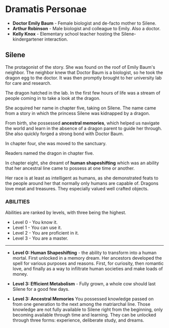 

# **Dramatis Personae**

* **Doctor Emily Baum** - Female biologist and de-facto mother to Silene.
* **Arthur Robinson** - Male biologist and colleague to Emily. Also a doctor.
* **Kelly Knox** - Elementary school teacher hosting the Silene-kindergartener interaction.

## Silene

The protagonist of the story. She was found on the roof of Emily Baum's neighbor. The neighbor knew that Doctor Baum is a biologist, so he took the dragon egg to the doctor. It was then promptly brought to her university lab for care and research.

The dragon hatched in the lab. In the first few hours of life was a stream of people coming in to take a look at the dragon.

She acquired her name in chapter five, taking on Silene. The name came from a story in which the princess Silene was kidnapped by a dragon.

From birth, she possessed **ancestral memories**, which helped us navigate the world and learn in the absence of a dragon parent to guide her through. She also quickly forged a strong bond with Doctor Baum.

In chapter four, she was moved to the sanctuary.

Readers named the dragon in chapter five.

In chapter eight, she dreamt of **human shapeshifting** which was an ability that her ancestral line came to possess at one time or another.

Her race is at least as intelligent as humans, as she demonstrated feats to the people around her that normally only humans are capable of. Dragons love meat and treasures. They especially valued well crafted objects.

### ABILITIES

Abilities are ranked by levels, with three being the highest.

* Level 0 - You know it.
* Level 1 - You can use it.
* Level 2 - You are proficient in it.
* Level 3 - You are a master.

***

* **Level 0: Human Shapeshifting** - the ability to transform into a human mortal. First unlocked in a memory dream. Her ancestors developed the spell for various purposes and reasons. First, for curiosity, then romantic love, and finally as a way to infiltrate human societies and make loads of money.

* **Level 3: Efficient Metabolism** - Fully grown, a whole cow should last Silene for a good few days.

* **Level 3: Ancestral Memories** You possessed knowledge passed on from one generation to the next among the matriarchal line. Those knowledge are not fully available to Silene right from the beginning, only becoming available through time and learning. They can be unlocked through three forms: experience, deliberate study, and dreams.
